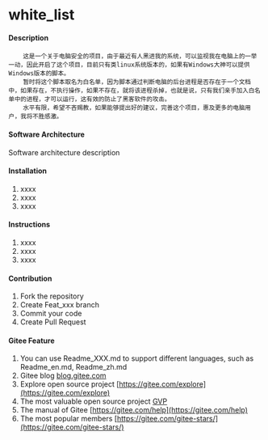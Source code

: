 # white_list

#### Description
        这是一个关于电脑安全的项目，由于最近有人黑进我的系统，可以监视我在电脑上的一举一动，因此开启了这个项目，目前只有类linux系统版本的，如果有Windows大神可以提供Windows版本的脚本。
        暂时将这个脚本取名为白名单，因为脚本通过判断电脑的后台进程是否存在于一个文档中，如果存在，不执行操作，如果不存在，就将该进程杀掉，也就是说，只有我们亲手加入白名单中的进程，才可以运行，这有效的防止了黑客软件的攻击。
        水平有限，希望不吝赐教，如果能够提出好的建议，完善这个项目，惠及更多的电脑用户，我将不胜感激。

#### Software Architecture
Software architecture description

#### Installation

1.  xxxx
2.  xxxx
3.  xxxx

#### Instructions

1.  xxxx
2.  xxxx
3.  xxxx

#### Contribution

1.  Fork the repository
2.  Create Feat_xxx branch
3.  Commit your code
4.  Create Pull Request


#### Gitee Feature

1.  You can use Readme\_XXX.md to support different languages, such as Readme\_en.md, Readme\_zh.md
2.  Gitee blog [blog.gitee.com](https://blog.gitee.com)
3.  Explore open source project [https://gitee.com/explore](https://gitee.com/explore)
4.  The most valuable open source project [GVP](https://gitee.com/gvp)
5.  The manual of Gitee [https://gitee.com/help](https://gitee.com/help)
6.  The most popular members  [https://gitee.com/gitee-stars/](https://gitee.com/gitee-stars/)
